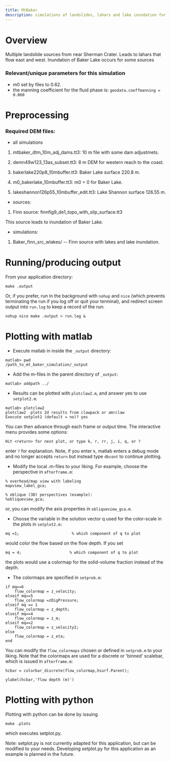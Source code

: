 ```yaml
---
title: MtBaker
description: simulations of landslides, lahars and lake inundation for Mt. Baker
---
```

# Overview

Multiple landslide sources from near Sherman Crater. Leads to lahars that flow east and west. Inundation of Baker Lake occurs for some sources

### Relevant/unique parameters for this simulation

* m0 set by files to 0.62.
* the manning coefficient for the fluid phase is: `geodata.coeffmanning = 0.060 `


# Preprocessing

### Required DEM files:

* all simulations

1. mtbaker_dtm_10m_adj_dams.tt3: 10 m file with some dam adjustmets.

2. demn49w123_13as_subset.tt3: 8 m DEM for western reach to the coast.

3. bakerlake220p8_10mbuffer.tt3: Baker Lake surface 220.8 m.

4. m0_bakerlake_10mbuffer.tt3: m0 = 0 for Baker Lake.

5. lakeshannon126p55_10mbuffer_edit.tt3: Lake Shannon surface 126.55 m.

* sources:

1. Finn source: finnfig9_de1_topo_with_slip_surface.tt3

This source leads to inundation of Baker Lake.

* simulations:

1. Baker_finn_src_wlakes/ -- Finn source with lakes and lake inundation.

# Running/producing output

From your application directory:
```
make .output
```
Or, if you prefer, run in the background with `nohup` and `nice` (which prevents terminating the run if you log off or quit your terminal), and redirect screen output into `run.log` to keep a record of the run:
```
nohup nice make .output > run.log &
```

# Plotting with matlab

* Execute matlab in inside the `_output` directory:
```
matlab> pwd
/path_to_mt_baker_simulation/_output
```
* Add the m-files in the parent directory of `_output`:
```
matlab> addpath ../
```
* Results can be plotted with `plotclaw2.m`, and answer yes to use `setplot2.m`:
```
matlab> plotclaw2
plotclaw2  plots 2d results from clawpack or amrclaw
Execute setplot2 (default = no)? yes
```
You can then advance through each frame or output time. The interactive menu provides some options:
```
Hit <return> for next plot, or type k, r, rr, j, i, q, or ? 
```
enter `?` for explanation. Note, if you enter `k`, matlab enters a debug mode and no longer accepts `return` but instead type `dbcont` to continue plotting.   
* Modify the local .m-files to your liking. For example, choose the perspective in `afterframe.m`:

```
% overhead/map view with labeling
mapview_label_gca;

% oblique (3D) perspectives (example):
%obliqueview_gca;

```
or, you can modify the axis properties in `obliqueview_gca.m`.

* Choose the variable in the solution vector q used for the color-scale in the plots in `setplot2.m:` 
```
mq =1;                       % which component of q to plot
```
would color the flow based on the flow depth. If you set
```
mq = 4;						% which component of q to plot
```
the plots would use a colormap for the solid-volume fraction instead of the depth. 

* The colormaps are specified in `setprob.m`:

```
if mq==6
    flow_colormap = z_velocity;
elseif mq==5
    flow_colormap =zDigPressure;
elseif mq == 1
    flow_colormap = z_depth;
elseif mq==4
    flow_colormap = z_m;
elseif mq==2
    flow_colormap = z_velocity2;
else
    flow_colormap = z_eta;
end
```
You can modify the `flow_colormaps` chosen or defined in `setprob.m` to your liking. Note that the colormaps are used for a discrete or 'binned' scalebar, which is issued in `afterframe.m`:
```
hcbar = colorbar_discrete(flow_colormap,hsurf.Parent);

ylabel(hcbar,'flow depth (m)')
```

# Plotting with python

Plotting with python can be done by issuing 
```
make .plots
```
which executes setplot.py. 

Note: setplot.py is not currently adapted for this application, but can be modified to your needs. Developing setplot.py for this application as an example is planned in the future.